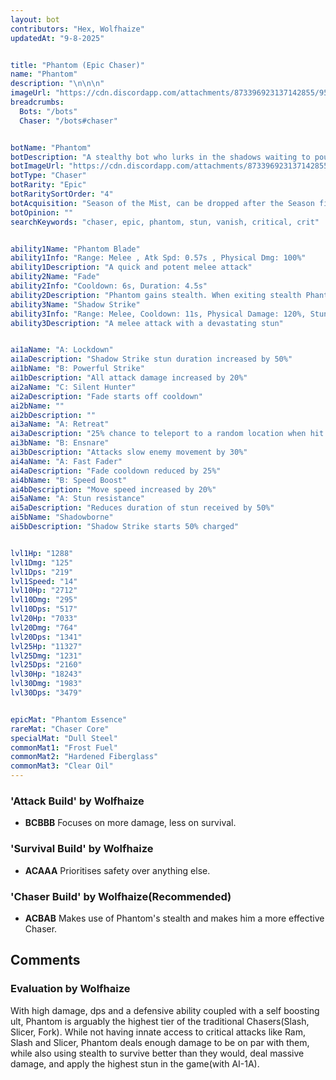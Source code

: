 ```yaml
---
layout: bot
contributors: "Hex, Wolfhaize"
updatedAt: "9-8-2025"


title: "Phantom (Epic Chaser)"
name: "Phantom"
description: "\n\n\n"
imageUrl: "https://cdn.discordapp.com/attachments/873396923137142855/951409135407210526/Phantom.png"
breadcrumbs:
  Bots: "/bots"
  Chaser: "/bots#chaser"


botName: "Phantom"
botDescription: "A stealthy bot who lurks in the shadows waiting to pounce on unsuspecting targets."
botImageUrl: "https://cdn.discordapp.com/attachments/873396923137142855/951409135407210526/Phantom.png"
botType: "Chaser"
botRarity: "Epic"
botRaritySortOrder: "4"
botAcquisition: "Season of the Mist, can be dropped after the Season finished"
botOpinion: ""
searchKeywords: "chaser, epic, phantom, stun, vanish, critical, crit"


ability1Name: "Phantom Blade"
ability1Info: "Range: Melee , Atk Spd: 0.57s , Physical Dmg: 100%"
ability1Description: "A quick and potent melee attack"
ability2Name: "Fade"
ability2Info: "Cooldown: 6s, Duration: 4.5s"
ability2Description: "Phantom gains stealth. When exiting stealth Phantom gains double damage for 1s"
ability3Name: "Shadow Strike"
ability3Info: "Range: Melee, Cooldown: 11s, Physical Damage: 120%, Stun Duration: 3s, Knockback: Small"
ability3Description: "A melee attack with a devastating stun"


ai1aName: "A: Lockdown"
ai1aDescription: "Shadow Strike stun duration increased by 50%"
ai1bName: "B: Powerful Strike"
ai1bDescription: "All attack damage increased by 20%"
ai2aName: "C: Silent Hunter"
ai2aDescription: "Fade starts off cooldown"
ai2bName: ""
ai2bDescription: ""
ai3aName: "A: Retreat"
ai3aDescription: "25% chance to teleport to a random location when hit by a melee attack"
ai3bName: "B: Ensnare"
ai3bDescription: "Attacks slow enemy movement by 30%"
ai4aName: "A: Fast Fader"
ai4aDescription: "Fade cooldown reduced by 25%"
ai4bName: "B: Speed Boost"
ai4bDescription: "Move speed increased by 20%"
ai5aName: "A: Stun resistance"
ai5aDescription: "Reduces duration of stun received by 50%"
ai5bName: "Shadowborne"
ai5bDescription: "Shadow Strike starts 50% charged"


lvl1Hp: "1288"
lvl1Dmg: "125"
lvl1Dps: "219"
lvl1Speed: "14"
lvl10Hp: "2712"
lvl10Dmg: "295"
lvl10Dps: "517"
lvl20Hp: "7033"
lvl20Dmg: "764"
lvl20Dps: "1341"
lvl25Hp: "11327"
lvl25Dmg: "1231"
lvl25Dps: "2160"
lvl30Hp: "18243"
lvl30Dmg: "1983"
lvl30Dps: "3479"


epicMat: "Phantom Essence"
rareMat: "Chaser Core"
specialMat: "Dull Steel"
commonMat1: "Frost Fuel"
commonMat2: "Hardened Fiberglass"
commonMat3: "Clear Oil"
---
```


### 'Attack Build' by Wolfhaize
- **BCBBB** Focuses on more damage, less on survival.

### 'Survival Build' by Wolfhaize
- **ACAAA** Prioritises safety over anything else.

### 'Chaser Build' by Wolfhaize(Recommended)
- **ACBAB** Makes use of Phantom's stealth and makes him a more effective Chaser.

## Comments

### Evaluation by Wolfhaize
With high damage, dps and a defensive ability coupled with a self boosting ult, Phantom is arguably the highest tier of the traditional Chasers(Slash, Slicer, Fork). While not having innate access to critical attacks like Ram, Slash and Slicer, Phantom deals enough damage to be on par with them, while also using stealth to survive better than they would, deal massive damage, and apply the highest stun in the game(with AI-1A). 

